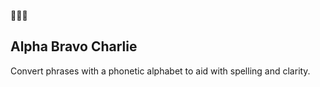 💬🔤✨

## Alpha Bravo Charlie

Convert phrases with a phonetic alphabet to aid with spelling and clarity.
